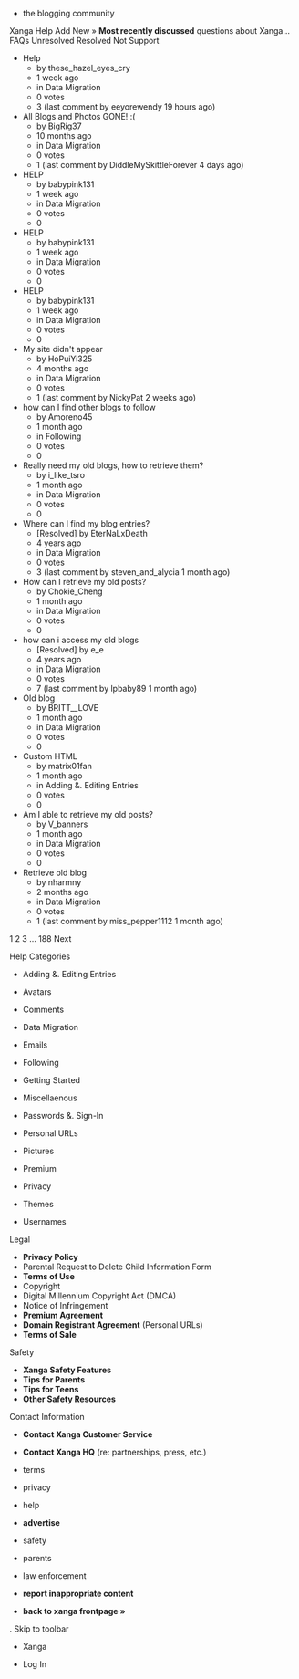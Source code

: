 *   the blogging community

Xanga Help Add New » **Most recently discussed** questions about Xanga… FAQs Unresolved Resolved Not Support

*   Help
    *   by these\_hazel\_eyes\_cry
    *   1 week ago
    *   in Data Migration
    *   0 votes
    *   3 (last comment by eeyorewendy 19 hours ago)
*   All Blogs and Photos GONE! :(
    *   by BigRig37
    *   10 months ago
    *   in Data Migration
    *   0 votes
    *   1 (last comment by DiddleMySkittleForever 4 days ago)
*   HELP
    *   by babypink131
    *   1 week ago
    *   in Data Migration
    *   0 votes
    *   0
*   HELP
    *   by babypink131
    *   1 week ago
    *   in Data Migration
    *   0 votes
    *   0
*   HELP
    *   by babypink131
    *   1 week ago
    *   in Data Migration
    *   0 votes
    *   0
*   My site didn't appear
    *   by HoPuiYi325
    *   4 months ago
    *   in Data Migration
    *   0 votes
    *   1 (last comment by NickyPat 2 weeks ago)
*   how can I find other blogs to follow
    *   by Amoreno45
    *   1 month ago
    *   in Following
    *   0 votes
    *   0
*   Really need my old blogs, how to retrieve them?
    *   by i\_like\_tsro
    *   1 month ago
    *   in Data Migration
    *   0 votes
    *   0
*   Where can I find my blog entries?
    *   \[Resolved\] by EterNaLxDeath
    *   4 years ago
    *   in Data Migration
    *   0 votes
    *   3 (last comment by steven\_and\_alycia 1 month ago)
*   How can I retrieve my old posts?
    *   by Chokie\_Cheng
    *   1 month ago
    *   in Data Migration
    *   0 votes
    *   0
*   how can i access my old blogs
    *   \[Resolved\] by e\_e
    *   4 years ago
    *   in Data Migration
    *   0 votes
    *   7 (last comment by lpbaby89 1 month ago)
*   Old blog
    *   by BRITT\_\_LOVE
    *   1 month ago
    *   in Data Migration
    *   0 votes
    *   0
*   Custom HTML
    *   by matrix01fan
    *   1 month ago
    *   in Adding &. Editing Entries
    *   0 votes
    *   0
*   Am I able to retrieve my old posts?
    *   by V\_banners
    *   1 month ago
    *   in Data Migration
    *   0 votes
    *   0
*   Retrieve old blog
    *   by nharmny
    *   2 months ago
    *   in Data Migration
    *   0 votes
    *   1 (last comment by miss\_pepper1112 1 month ago)

1 2 3 ... 188 Next

Help Categories

*   Adding &. Editing Entries
*   Avatars
*   Comments
*   Data Migration
*   Emails
*   Following
*   Getting Started
*   Miscellaenous

*   Passwords &. Sign-In
*   Personal URLs
*   Pictures
*   Premium
*   Privacy
*   Themes
*   Usernames

Legal

*   **Privacy Policy**
*   Parental Request to Delete Child Information Form
*   **Terms of Use**
*   Copyright
*   Digital Millennium Copyright Act (DMCA)
*   Notice of Infringement
*   **Premium Agreement**
*   **Domain Registrant Agreement** (Personal URLs)
*   **Terms of Sale**

Safety

*   **Xanga Safety Features**
*   **Tips for Parents**
*   **Tips for Teens**
*   **Other Safety Resources**

Contact Information

*   **Contact Xanga Customer Service**
*   **Contact Xanga HQ** (re: partnerships, press, etc.)

*   terms
*   privacy
*   help
*   **advertise**

*   safety
*   parents
*   law enforcement
*   **report inappropriate content**

*   **back to xanga frontpage »**

<img src="http://pixel.quantserve.com/pixel/p-87h-iNOVooym2.gif" style="display: none" height="1" width="1" alt="Quantcast"/>. Skip to toolbar

*   Xanga

*   Log In